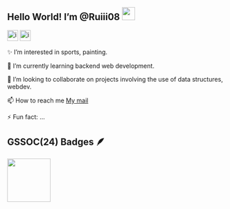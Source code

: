 <h2>Hello World! I’m @Ruiii08 <img src="https://raw.githubusercontent.com/iampavangandhi/iampavangandhi/master/gifs/Hi.gif" width="30px"></h2>
<a href="www.linkedin.com/in/riya-sharma-123b03261"><img height="25" width="25" alt="image" src="https://github.com/Ruiii08/Ruiii08/assets/145280655/877aaee3-3775-48a8-b07f-f18d7ba2589c"></a>
<a href="https://www.codingninjas.com/studio/profile/Ruiiii08"><img width="25" alt="image" src="https://github.com/Ruiii08/Ruiii08/assets/145280655/7e69ac07-f8c7-48f6-a25a-b213ac469d8a"></a>

<p> ✨ I’m interested in sports, painting. </p>
<p> 🌱 I’m currently learning backend web development. </p>
<p> 💞️ I’m looking to collaborate on projects involving the use of data structures, webdev.</p>
<p> 📫 How to reach me <a href="riyasharmaa282@gmail.com">My mail </a></p>
<p> ⚡ Fun fact: ...</p>

## GSSOC(24) Badges 🪶
<div style='display:flex;  align-items:left; gap: 10px;' align='left'><a href="https://gssoc.girlscript.tech/leaderboard">
<img src="https://raw.githubusercontent.com/GSSoC24/Postman-Challenge/main/docs/assets/Postman%20White.png" width="100px" height="100px" />
<!--   <img src="https://raw.githubusercontent.com/GSSoC24/Postman-Challenge/main/docs/assets/1.png" width="100px" height="100px" />
  <img src="https://raw.githubusercontent.com/GSSoC24/Postman-Challenge/main/docs/assets/2.png" width="100px" height="100px" />
  <img src="https://raw.githubusercontent.com/GSSoC24/Postman-Challenge/main/docs/assets/3.png" width="100px" height="100px" />
  <img src="https://raw.githubusercontent.com/GSSoC24/Postman-Challenge/main/docs/assets/4.png" width="100px" height="100px" />
  <img src="https://raw.githubusercontent.com/GSSoC24/Postman-Challenge/main/docs/assets/5.png" width="100px" height="100px" />
  <img src="https://raw.githubusercontent.com/GSSoC24/Postman-Challenge/main/docs/assets/6.png" width="105px" height="105px" />
  <img src="https://raw.githubusercontent.com/GSSoC24/Postman-Challenge/main/docs/assets/7.png" width="100px" height="100px" />
  <img src="https://raw.githubusercontent.com/GSSoC24/Postman-Challenge/main/docs/assets/8.png" width="100px" height="100px" />
  <img src="https://raw.githubusercontent.com/GSSoC24/Contributor/refs/heads/main/assets/Code%20Luminary.png" width="105px" height="105px" />
  <img src="https://raw.githubusercontent.com/GSSoC24/Contributor/refs/heads/main/assets/Git%20Explorer.png" width="100px" height="100px" />
  <img src="https://raw.githubusercontent.com/GSSoC24/Contributor/refs/heads/main/assets/Pull%20Expert.png" width="100px" height="100px" />--></a> 
</div>
<!---
Ruiii08/Ruiii08 is a ✨ special ✨ repository because its `README.md` (this file) appears on your GitHub profile.
You can click the Preview link to take a look at your changes.
--->
